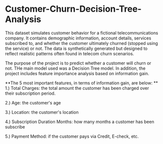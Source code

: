 # Customer-Churn-Decision-Tree-Analysis

This dataset simulates customer behavior for a fictional telecommunications company. It contains demographic information, account details, services subscribed to, and whether the customer ultimately churned (stopped using the service) or not. The data is synthetically generated but designed to reflect realistic patterns often found in telecom churn scenarios.


The purpose of the project is to predict whether a customer will churn or not. THe main model used was a Decision Tree model. In addition, the project includes feature importance analysis based on information gain. 

**The 5 most important features, in terms of information gain, are below:
**
1.) Total Charges: the total amount the customer has been charged over their subscription period.

2.) Age: the customer's age

3.) Location: the customer's location

4.) Subscription Duration Months: how many months a customer has been subscribe

5.) Payment Method: if the customer pays via Credit, E-check, etc.
